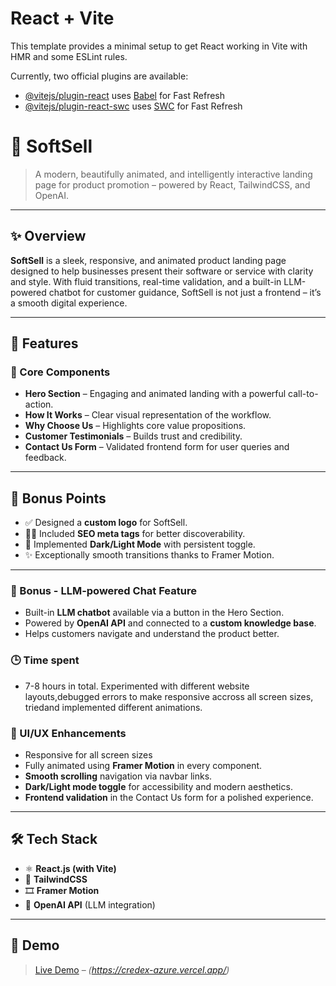 # React + Vite

This template provides a minimal setup to get React working in Vite with HMR and some ESLint rules.

Currently, two official plugins are available:

- [@vitejs/plugin-react](https://github.com/vitejs/vite-plugin-react/blob/main/packages/plugin-react/README.md) uses [Babel](https://babeljs.io/) for Fast Refresh
- [@vitejs/plugin-react-swc](https://github.com/vitejs/vite-plugin-react-swc) uses [SWC](https://swc.rs/) for Fast Refresh

# 🚀 SoftSell 

> A modern, beautifully animated, and intelligently interactive landing page for product promotion – powered by React, TailwindCSS, and OpenAI.

---

## ✨ Overview

**SoftSell** is a sleek, responsive, and animated product landing page designed to help businesses present their software or service with clarity and style. With fluid transitions, real-time validation, and a built-in LLM-powered chatbot for customer guidance, SoftSell is not just a frontend – it’s a smooth digital experience.

---

## 🎯 Features

### 🌟 Core Components

- **Hero Section** – Engaging and animated landing with a powerful call-to-action.
- **How It Works** – Clear visual representation of the workflow.
- **Why Choose Us** – Highlights core value propositions.
- **Customer Testimonials** – Builds trust and credibility.
- **Contact Us Form** – Validated frontend form for user queries and feedback.

---

## 🧠 Bonus Points

- ✅ Designed a **custom logo** for SoftSell.
- 🕵️‍♂️ Included **SEO meta tags** for better discoverability.
- 🌙 Implemented **Dark/Light Mode** with persistent toggle.
- ✨ Exceptionally smooth transitions thanks to Framer Motion.

---

### 💬 Bonus - LLM-powered Chat Feature

- Built-in **LLM chatbot** available via a button in the Hero Section.
- Powered by **OpenAI API** and connected to a **custom knowledge base**.
- Helps customers navigate and understand the product better.

### 🕒 Time spent

- 7-8 hours in total. Experimented with different website layouts,debugged errors to make responsive accross all screen sizes, triedand implemented different animations.

### 🎨 UI/UX Enhancements

- Responsive for all screen sizes
- Fully animated using **Framer Motion** in every component.
- **Smooth scrolling** navigation via navbar links.
- **Dark/Light mode toggle** for accessibility and modern aesthetics.
- **Frontend validation** in the Contact Us form for a polished experience.

---


## 🛠️ Tech Stack

- ⚛️ **React.js (with Vite)**
- 🎨 **TailwindCSS**
- 🎞️ **Framer Motion**
- 🤖 **OpenAI API** (LLM integration)

---

## 📸 Demo

> [Live Demo](#) – *(https://credex-azure.vercel.app/)*  